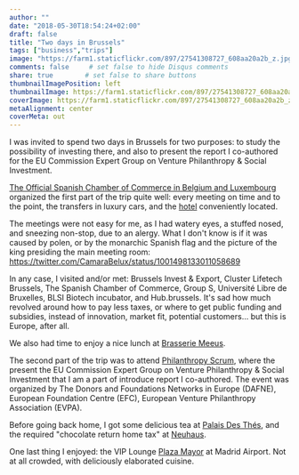 ```yaml
---
author: ""
date: "2018-05-30T18:54:24+02:00"
draft: false
title: "Two days in Brussels"
tags: ["business","trips"]
image: "https://farm1.staticflickr.com/897/27541308727_608aa20a2b_z.jpg"
comments: false     # set false to hide Disqus comments
share: true        # set false to share buttons
thumbnailImagePosition: left
thumbnailImage: https://farm1.staticflickr.com/897/27541308727_608aa20a2b_z.jpg
coverImage: https://farm1.staticflickr.com/897/27541308727_608aa20a2b_z.jpg
metaAlignment: center
coverMeta: out
---
```


I was invited to spend two days in Brussels for two purposes: to study the possibility of investing there, and also to present the report I co-authored for the EU Commission Expert Group on Venture Philanthropy & Social Investment.

<!--more-->

[The Official Spanish Chamber of Commerce in Belgium and Luxembourg](https://e-camara.com/web/en/home/) organized the first part of the trip quite well: every meeting on time and to the point, the transfers in luxury cars, and the [hotel](https://www.nh-hotels.com/hotel/nh-brussels-stephanie) conveniently located.

The meetings were not easy for me, as I had watery eyes, a stuffed nosed, and sneezing non-stop, due to an alergy. What I don't know is if it was caused by polen, or by the monarchic Spanish flag and the picture of the king presiding the main meeting room:
https://twitter.com/CamaraBelux/status/1001498133011058689

In any case, I visited and/or met: Brussels Invest & Export, Cluster Lifetech Brussels, The Spanish Chamber of Commerce, Group S, Université Libre de Bruxelles, BLSI Biotech incubator, and Hub.brussels. It's sad how much revolved around how to pay less taxes, or where to get public funding and subsidies, instead of innovation, market fit, potential customers... but this is Europe, after all.

We also had time to enjoy a nice lunch at [Brasserie Meeus](http://www.brasseriemeeus.be/en/en_index.php).

The second part of the trip was to attend [Philanthropy Scrum](https://www.philanthropyscrum.com/events/philanthropyscrum), where the present the EU Commission Expert Group on Venture Philanthropy & Social Investment that I am a part of introduce report I co-authored. The event was organized by The Donors and Foundations Networks in Europe (DAFNE), European Foundation Centre (EFC), European Venture Philanthropy Association (EVPA).

Before going back home, I got some delicious tea at [Palais Des Thés](https://www.palaisdesthes.com/en/), and the required "chocolate return home tax" at [Neuhaus](https://www.neuhauschocolate.com/index-en.htm).

One last thing I enjoyed: the VIP Lounge [Plaza Mayor](http://www.aena.es/en/madrid-barajas-airport/plaza-mayor.html) at Madrid Airport. Not at all crowded, with deliciously elaborated cuisine.

<div id="flickrembed"></div><div style="position:absolute; top:-70px; display:block; text-align:center; z-index:-1;"></div><script src='https://flickrembed.com/embed_v2.js.php?source=flickr&layout=responsive&input=www.flickr.com/photos/jcortell/albums/72157669505051908&sort=5&by=album&theme=default&scale=fill&limit=100&skin=default&autoplay=true'></script>
